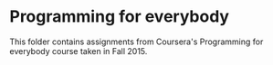 # Programming for everybody

This folder contains assignments from Coursera's Programming for everybody course taken in Fall 2015.





    


